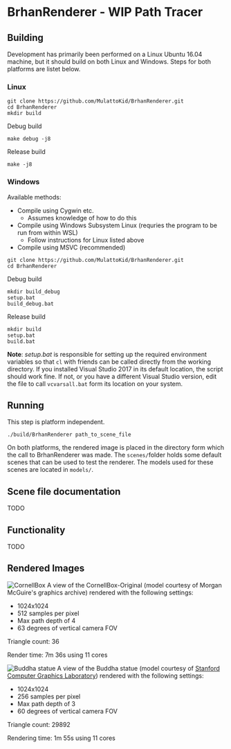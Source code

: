 # BrhanRenderer - WIP Path Tracer

## Building
Development has primarily been performed on a Linux Ubuntu 16.04 machine, but it should build on both Linux and Windows. Steps for both platforms are listet below.
### Linux
```
git clone https://github.com/MulattoKid/BrhanRenderer.git
cd BrhanRenderer
mkdir build
```
Debug build
```
make debug -j8
```
Release build
```
make -j8
```

### Windows
Available methods:
  - Compile using Cygwin etc.
    - Assumes knowledge of how to do this
  - Compile using Windows Subsystem Linux (requries the program to be run from within WSL)
    - Follow instructions for Linux listed above
  - Compile using MSVC (recommended)
```
git clone https://github.com/MulattoKid/BrhanRenderer.git
cd BrhanRenderer
```
Debug build
```
mkdir build_debug
setup.bat
build_debug.bat
```
Release build
```
mkdir build
setup.bat
build.bat
```
**Note**: *setup.bat* is responsible for setting up the required environment variables so that ```cl``` with friends can be called directly from the working directory. If you installed Visual Studio 2017 in its default location, the script should work fine. If not, or you have a different Visual Studio version, edit the file to call ```vcvarsall.bat``` form its location on your system.

## Running
This step is platform independent.
```
./build/BrhanRenderer path_to_scene_file
```
On both platforms, the rendered image is placed in the directory form which the call to BrhanRenderer was made. The ```scenes/```folder holds some default scenes that can be used to test the renderer. The models used for these scenes are located in ```models/```.

## Scene file documentation
TODO

## Functionality
TODO

## Rendered Images
![CornellBox](https://i.imgur.com/DGFBV83.png)
A view of the CornellBox-Original (model courtesy of Morgan McGuire's graphics archive) rendered with the following settings:
- 1024x1024
- 512 samples per pixel
- Max path depth of 4
- 63 degrees of vertical camera FOV

Triangle count: 36

Render time: 7m 36s using 11 cores

![Buddha statue](https://i.imgur.com/hQ3fVck.png)
A view of the Buddha statue (model courtesy of [Stanford Computer Graphics Laboratory](http://graphics.stanford.edu/data/3Dscanrep/)) rendered with the following settings:
- 1024x1024
- 256 samples per pixel
- Max path depth of 3
- 60 degrees of vertical camera FOV

Triangle count: 29892

Rendering time: 1m 55s using 11 cores
